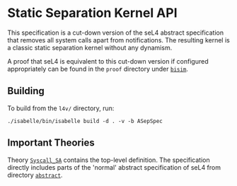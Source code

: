 <!--
     Copyright 2020, Data61, CSIRO (ABN 41 687 119 230)

     SPDX-License-Identifier: BSD-2-Clause
-->

Static Separation Kernel API
============================

This specification is a cut-down version of the seL4 abstract specification
that removes all system calls apart from notifications. The resulting kernel
is a classic static separation kernel without any dynamism.

A proof that seL4 is equivalent to this cut-down version if configured
appropriately can be found in the `proof` directory under
[`bisim`](../../proof/bisim/).


Building
--------

To build from the `l4v/` directory, run:

    ./isabelle/bin/isabelle build -d . -v -b ASepSpec

Important Theories
------------------

Theory [`Syscall_SA`](Syscall_SA.thy) contains the top-level definition. The
specification directly includes parts of the 'normal' abstract specification
of seL4 from directory [`abstract`](../abstract/).
